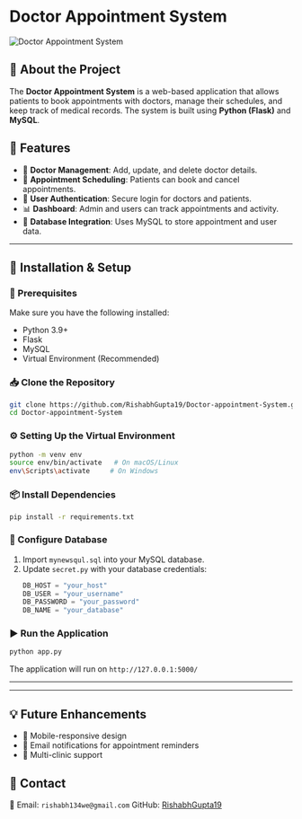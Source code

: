 # Doctor Appointment System

![Doctor Appointment System](https://img.shields.io/badge/Doctor-Appointment%20System-blue)

## 🏥 About the Project
The **Doctor Appointment System** is a web-based application that allows patients to book appointments with doctors, manage their schedules, and keep track of medical records. The system is built using **Python (Flask)** and **MySQL**.

## 📌 Features
- 🏥 **Doctor Management**: Add, update, and delete doctor details.
- 📅 **Appointment Scheduling**: Patients can book and cancel appointments.
- 🔐 **User Authentication**: Secure login for doctors and patients.
- 📊 **Dashboard**: Admin and users can track appointments and activity.
- 💾 **Database Integration**: Uses MySQL to store appointment and user data.

---

## 🚀 Installation & Setup

### 🔧 Prerequisites
Make sure you have the following installed:
- Python 3.9+
- Flask
- MySQL
- Virtual Environment (Recommended)

### 📥 Clone the Repository
```sh
git clone https://github.com/RishabhGupta19/Doctor-appointment-System.git
cd Doctor-appointment-System
```

### ⚙️ Setting Up the Virtual Environment
```sh
python -m venv env
source env/bin/activate   # On macOS/Linux
env\Scripts\activate     # On Windows
```

### 📦 Install Dependencies
```sh
pip install -r requirements.txt
```

### 📂 Configure Database
1. Import `mynewsqul.sql` into your MySQL database.
2. Update `secret.py` with your database credentials:
   ```python
   DB_HOST = "your_host"
   DB_USER = "your_username"
   DB_PASSWORD = "your_password"
   DB_NAME = "your_database"
   ```

### ▶️ Run the Application
```sh
python app.py
```

The application will run on `http://127.0.0.1:5000/`

---



---

## 💡 Future Enhancements
- 📱 Mobile-responsive design
- 📧 Email notifications for appointment reminders
- 🏥 Multi-clinic support



## 📩 Contact
📧 Email: `rishabh134we@gmail.com`
GitHub: [RishabhGupta19](https://github.com/RishabhGupta19)

